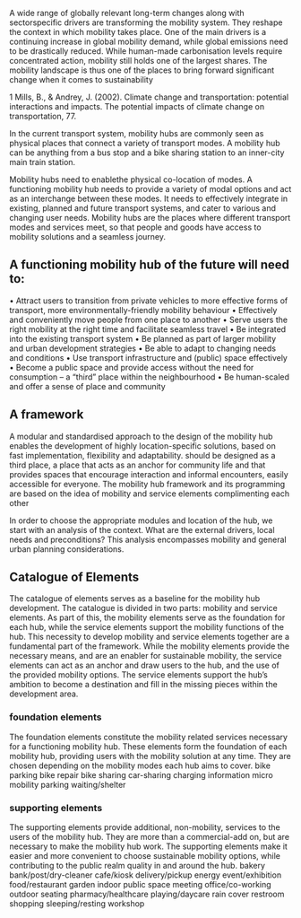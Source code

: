 
A wide range of globally relevant long-term changes along with sectorspecific
drivers are transforming the mobility system. They reshape
the context in which mobility takes place. One of the main drivers is a
continuing increase in global mobility demand, while global emissions need
to be drastically reduced. While human-made carbonisation levels require
concentrated action, mobility still holds one of the largest shares. The
mobility landscape is thus one of the places to bring forward significant
change when it comes to sustainability

1 Mills, B., & Andrey, J. (2002). Climate change and transportation:
potential interactions and impacts. The potential impacts
of climate change on transportation, 77.


In the current transport system, mobility hubs are commonly seen as
physical places that connect a variety of transport modes. A mobility
hub can be anything from a bus stop and a bike sharing station to
an inner-city main train station.

Mobility hubs need to enablethe physical co-location of modes. A functioning mobility hub needs to provide a variety of modal options and act as an interchange between these modes. It needs to effectively integrate in existing, planned and future transport systems, and cater to various and changing user needs. Mobility hubs are the places where different transport modes and services meet, so that people and goods have access to mobility solutions and a seamless journey.


## A functioning mobility hub of the future will need to:
• Attract users to transition from private vehicles to more effective forms
of transport, more environmentally-friendly mobility behaviour
• Effectively and conveniently move people from one place to another
• Serve users the right mobility at the right time and facilitate seamless
travel
• Be integrated into the existing transport system
• Be planned as part of larger mobility and urban development strategies
• Be able to adapt to changing needs and conditions
• Use transport infrastructure and (public) space effectively
• Become a public space and provide access without the need for
consumption – a “third” place within the neighbourhood
• Be human-scaled and offer a sense of place and community

## A framework
A modular and standardised approach to the design of the mobility hub
enables the development of highly location-specific solutions, based on fast
implementation, flexibility and adaptability.
should be designed as a third place, a place that acts as an anchor for community life and that provides spaces that encourage interaction and informal encounters, easily accessible for everyone.
The mobility hub framework and its programming are based on the idea of
mobility and service elements complimenting each other

In order to choose the appropriate modules and location of the hub, we start with an analysis of the context. What are the external drivers, local needs and preconditions? This analysis encompasses mobility and general urban planning considerations.

## Catalogue of Elements
The catalogue of elements serves as a baseline for the mobility hub
development. The catalogue is divided in two parts: mobility and service
elements. As part of this, the mobility elements serve as the foundation
for each hub, while the service elements support the mobility functions of
the hub.
This necessity to develop mobility and service elements together are a
fundamental part of the framework. While the mobility elements provide the
necessary means, and are an enabler for sustainable mobility, the service
elements can act as an anchor and draw users to the hub, and the use
of the provided mobility options. The service elements support the hub’s
ambition to become a destination and fill in the missing pieces within the
development area.

### foundation elements
The foundation elements constitute the mobility related services necessary for a functioning mobility hub. These elements form the foundation of each mobility hub, providing users with the mobility solution at any time. They are chosen depending on the mobility modes each hub aims to cover.
	bike parking
	bike repair
	bike sharing
	car-sharing
	charging
	information
	micro mobility
	parking 
	waiting/shelter

### supporting elements
The supporting elements provide additional, non-mobility, services to the users of the mobility hub. They are more than a commercial-add on, but are necessary to make the mobility hub work. The supporting elements make it easier and more convenient to choose sustainable mobility options, while contributing to the public realm quality in and around the hub.
	bakery
	bank/post/dry-cleaner
	cafe/kiosk
	delivery/pickup
	energy
	event/exhibition
	food/restaurant
	garden
	indoor public space
	meeting
	office/co-working
	outdoor seating
	pharmacy/healthcare
	playing/daycare
	rain cover
	restroom
	shopping
	sleeping/resting
	workshop